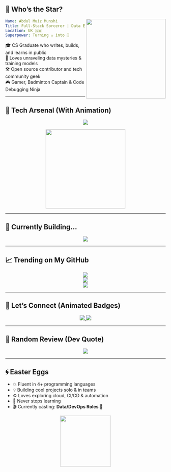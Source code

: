 
## 🧠 Who’s the Star?

<img align="right" src="https://media.giphy.com/media/qgQUggAC3Pfv687qPC/giphy.gif" width="250"/>

```yaml
Name: Abdul Muiz Munshi
Title: Full-Stack Sorcerer | Data Explorer | DevOps Tinkerer
Location: UK 🇬🇧
Superpower: Turning ☕ into 🧠
```

🎓 CS Graduate who writes, builds, and learns in public  
🧠 Loves unraveling data mysteries & training models  
🛠️ Open source contributor and tech community geek  
🎮 Gamer, Badminton Captain & Code Debugging Ninja

---

## 🔧 Tech Arsenal (With Animation)

<p align="center">
  <img src="https://skillicons.dev/icons?i=python,cpp,java,js,html,css,php,react,laravel,postgresql,mysql,linux,git,vscode,github" />
</p>

<p align="center">
  <img src="https://media.giphy.com/media/TilmLMmWrRYYHjLfub/giphy.gif" width="250"/>
</p>

---

## 🚀 Currently Building...

<p align="center">
  <img src="https://readme-typing-svg.herokuapp.com?font=Fira+Code&size=20&pause=1000&center=true&vCenter=true&color=FEDA75&lines=🤖+Deep+Learning+Models;📊+Data+Visualizations+that+Speak;🧩+MLOps+Pipelines;💥+Web+Apps+with+React+and+Laravel" />
</p>

---

## 📈 Trending on My GitHub

<p align="center">
  <img src="https://github-readme-streak-stats.herokuapp.com/?user=muiz2353673&theme=tokyonight&hide_border=false" />
  <br/>
  <img src="https://github-readme-stats.vercel.app/api?username=muiz2353673&show_icons=true&theme=tokyonight&hide_border=false" />
  <br/>
  <img src="https://github-readme-stats.vercel.app/api/top-langs/?username=muiz2353673&layout=compact&theme=tokyonight&hide_border=false" />
</p>

---

## 💬 Let’s Connect (Animated Badges)

<p align="center">
  <a href="https://instagram.com/munshi_muiz">
    <img src="https://img.shields.io/badge/Instagram-FF416C?style=for-the-badge&logo=instagram&logoColor=white&labelColor=black&color=E50914&logoWidth=20" />
  </a>
  <a href="https://linkedin.com/in/abdul-muiz-munshi-6ab4141b8">
    <img src="https://img.shields.io/badge/LinkedIn-0A66C2?style=for-the-badge&logo=linkedin&logoColor=white&labelColor=black" />
  </a>
</p>

---

## 💭 Random Review (Dev Quote)

<p align="center">
  <img src="https://quotes-github-readme.vercel.app/api?type=horizontal&theme=tokyonight" />
</p>

---

## 🌀 Easter Eggs

- 💥 Fluent in 4+ programming languages  
- 💡 Building cool projects solo & in teams  
- ⚙️ Loves exploring cloud, CI/CD & automation  
- 🧠 Never stops learning  
- 🎬 Currently casting: **Data/DevOps Roles** 🎯  

<p align="center">
  <img src="https://media.giphy.com/media/xUPGcEliCc7bETyfO8/giphy.gif" width="160" />
</p>
